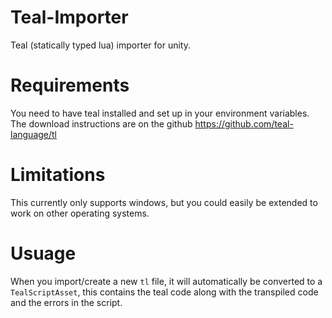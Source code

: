 # Teal-Importer
Teal (statically typed lua) importer for unity.

# Requirements
You need to have teal installed and set up in your environment variables.
The download instructions are on the github https://github.com/teal-language/tl

# Limitations
This currently only supports windows, but you could easily be extended to work on other operating systems.

# Usuage
When you import/create a new `tl` file, it will automatically be converted to a `TealScriptAsset`, this contains the teal code along with the transpiled code and the errors in the script.
